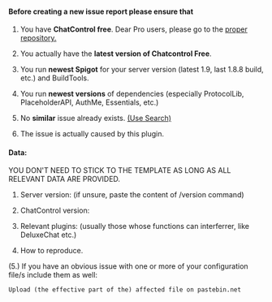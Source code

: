 #### Before creating a new issue report please ensure that

1. You have **ChatControl free**. Dear Pro users, please go to the [proper repository.](https://github.com/kangarko/ChatControl-Pro/issues)

2. You actually have the **latest version of Chatcontrol Free**.

3. You run **newest Spigot** for your server version (latest 1.9, last 1.8.8 build, etc.) and BuildTools.

4. You run **newest versions** of dependencies (especially ProtocolLib, PlaceholderAPI, AuthMe, Essentials, etc.)

5. No **similar** issue already exists. [(Use Search)](https://github.com/kangarko/ChatControl/issues?utf8=%E2%9C%93&q=)

6. The issue is actually caused by this plugin.

#### Data:

YOU DON'T NEED TO STICK TO THE TEMPLATE AS LONG AS ALL RELEVANT DATA ARE PROVIDED.

1. Server version: (if unsure, paste the content of /version command)

2. ChatControl version:

3. Relevant plugins: (usually those whose functions can interferrer, like DeluxeChat etc.)

4. How to reproduce.

(5.) If you have an obvious issue with one or more of your configuration file/s include them as well:

```
Upload (the effective part of the) affected file on pastebin.net
```
